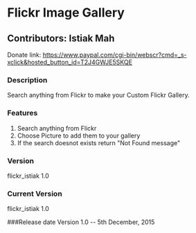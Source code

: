# Flickr Image Gallery

Contributors: Istiak Mah
---------

>>>>>>> 
Donate link: https://www.paypal.com/cgi-bin/webscr?cmd=_s-xclick&hosted_button_id=T2J4GWJE5SKQE


### Description
Search anything from Flickr to make your Custom Flickr Gallery.

### Features
1. Search anything from Flickr
2. Choose Picture to add them to your gallery
3. If the search doesnot exists return "Not Found message"


### Version
flickr_istiak 1.0

### Current Version
flickr_istiak 1.0

###Release date
Version 1.0 -- 5th December, 2015
